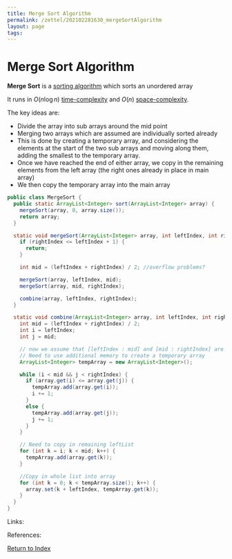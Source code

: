 ```yaml
---
title: Merge Sort Algorithm
permalink: /zettel/202102281630_mergeSortAlgorithm
layout: page
tags: 
---
```

# Merge Sort Algorithm

**Merge Sort** is a [sorting algorithm](202102281308_sortingAlgorithms) which sorts an unordered array

It runs in $O(n \log n)$ [time-complexity](202103061211_timeComplexity) and $O(n)$ [space-complexity](202103061215_spaceComplexity).

The key ideas are:
- Divide the array into sub arrays around the mid point
- Merging two arrays which are assumed are individually sorted already
- This is done by creating a temporary array, and considering the elements at the start of the two sub arrays
  and moving along them, adding the smallest to the temporary array.
- Once we have reached the end of either array, we copy in the remaining elements from the left array (the right ones already in place in main array)
- We then copy the temporary array into the main array

```java
public class MergeSort {
  public static ArrayList<Integer> sort(ArrayList<Integer> array) {
    mergeSort(array, 0, array.size());
    return array;
  }

  static void mergeSort(ArrayList<Integer> array, int leftIndex, int rightIndex) {
    if (rightIndex <= leftIndex + 1) {
      return;
    }

    int mid = (leftIndex + rightIndex) / 2; //overflow problems?

    mergeSort(array, leftIndex, mid);
    mergeSort(array, mid, rightIndex);

    combine(array, leftIndex, rightIndex);
  }

  static void combine(ArrayList<Integer> array, int leftIndex, int rightIndex) {
    int mid = (leftIndex + rightIndex) / 2; 
    int i = leftIndex;
    int j = mid;

    // now we assume that [leftIndex : mid] and [mid : rightIndex] are sorted
    // Need to use additional memory to create a temporary array
    ArrayList<Integer> tempArray = new ArrayList<Integer>();

    while (i < mid && j < rightIndex) {
      if (array.get(i) <= array.get(j)) {
        tempArray.add(array.get(i));
        i += 1;
      }
      else {
        tempArray.add(array.get(j));
        j += 1;
      }
    }

    // Need to copy in remaining leftList
    for (int k = i; k < mid; k++) {
      tempArray.add(array.get(k));
    }

    //Copy in whole list into array
    for (int k = 0; k < tempArray.size(); k++) {
      array.set(k + leftIndex, tempArray.get(k));
    }
  }
}
```

Links: 

References: 

[Return to Index](index)